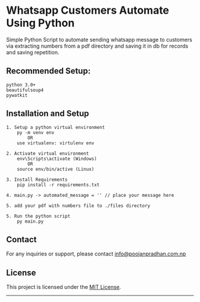 # Whatsapp Customers Automate Using Python

Simple Python Script to automate sending whatsapp message to customers via extracting numbers from a pdf directory and saving it in db for records and saving repetition.

## Recommended Setup:
    python 3.0+ 
    beautifulsoup4 
    pywatkit


## Installation and Setup

    1. Setup a python virtual environment
        py -m venv env 
            OR  
        use virtualenv: virtulenv env
    
    2. Activate virtual environment
        env\Scripts\activate (Windows)
            OR  
        source env/bin/active (Linux)
    
    3. Install Requirements
        pip install -r requirements.txt
    
    4. main.py -> automated_message = '' // place your message here

    5. add your pdf with numbers file to ./files directory

    5. Run the python script
        py main.py

## Contact

For any inquiries or support, please contact [info@poojanpradhan.com.np](info@poojanpradhan.com.np)

## License

This project is licensed under the [MIT License](LICENSE).

---

